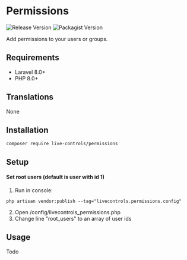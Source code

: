 # Permissions
 ![Release Version](https://img.shields.io/github/v/release/live-controls/permissions)
 ![Packagist Version](https://img.shields.io/packagist/v/live-controls/permissions?color=%23007500)
 
 Add permissions to your users or groups.

## Requirements
- Laravel 8.0+
- PHP 8.0+


## Translations
None


## Installation
```
composer require live-controls/permissions
```

## Setup
#### Set root users (default is user with id 1)
1) Run in console:
```
php artisan vendor:publish --tag="livecontrols.permissions.config"
```
2) Open /config/livecontrols_permissions.php
3) Change line "root_users" to an array of user ids


## Usage
Todo
